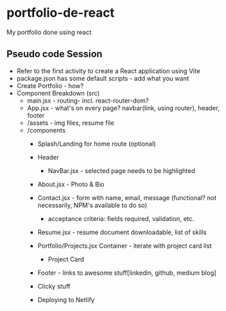 # portfolio-de-react
My portfolio done using react

##  Pseudo code Session

* Refer to the first activity to create a React application using Vite
* package.json has some default scripts - add what you want
* Create Portfolio - how?
* Component Breakdown (src)
  * main.jsx - routing- incl. react-router-dom?
  * App.jsx - what's on every page? navbar(link, using router), header, footer 
  * /assets - img files, resume file
  * /components
    * Splash/Landing for home route (optional)
    * Header
      * NavBar.jsx - selected page needs to be highlighted
    * About.jsx - Photo & Bio
    * Contact.jsx - form with name, email, message (functional? not necessarily, NPM's available to do so)
      * acceptance criteria: fields required, validation, etc.
    * Resume.jsx - resume document downloadable, list of skills
    * Portfolio/Projects.jsx Container - iterate with project card list
      * Project Card 
    * Footer - links to awesome stuff[linkedin, github, medium blog]
    * Clicky stuff

    * Deploying to Netlify
